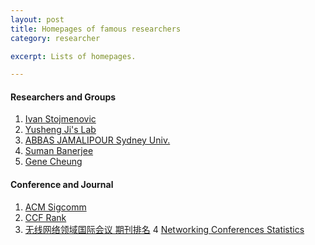 ```yaml
---
layout: post
title: Homepages of famous researchers
category: researcher

excerpt: Lists of homepages. 

---
```

#### Researchers and Groups
1. [Ivan Stojmenovic][R1]
2. [Yusheng Ji's Lab][R2]
3. [ABBAS JAMALIPOUR Sydney Univ.][R3]
4. [Suman Banerjee][R4]
5. [Gene Cheung][R5]
#### Conference and Journal
1. [ACM Sigcomm][C1]
2. [CCF Rank][C2]
3. [无线网络领域国际会议 期刊排名][C3]
4  [Networking Conferences Statistics][C4]


[R1]: http://www.site.uottawa.ca/~ivan/
[R2]: http://klab.nii.ac.jp/
[R3]: http://www.ee.usyd.edu.au/people/abbas.jamalipour/index.html
[R4]: http://www.ee.usyd.edu.au/people/abbas.jamalipour/index.html
[R5]: http://research.nii.ac.jp/~cheung/



[C1]: http://www.sigcomm.org/
[C2]: http://www.ccf.org.cn/sites/ccf/biaodan.jsp?contentId=2567814757416
[C3]: http://blog.sciencenet.cn/home.php?mod=space&uid=44406&do=blog&id=430381
[C4]: http://www.cs.ucsb.edu/~almeroth/conf/stats/